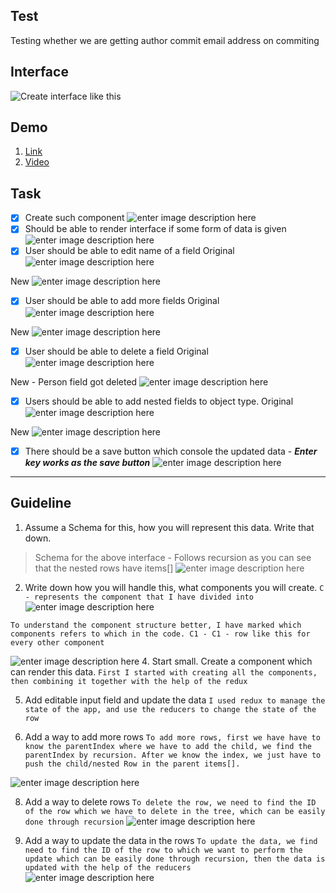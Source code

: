 ## Test

Testing whether we are getting author commit email address on commiting 

## Interface

![Create interface like this](https://res.cloudinary.com/dicbnntfh/image/upload/v1681845578/spotify-clone/task_jcilf4.png)

## Demo

1. [Link](https://cosmocloud-frontend-task.netlify.app/)
2. [Video](https://youtu.be/0Up4vv2GGnM)

## Task

- [x] Create such component
      ![enter image description here](https://res.cloudinary.com/dicbnntfh/image/upload/v1681847287/spotify-clone/task_kunepm.png)
- [x] Should be able to render interface if some form of data is given
      ![enter image description here](https://res.cloudinary.com/dicbnntfh/image/upload/v1681847464/spotify-clone/task_d1nk5g.png)
- [x] User should be able to edit name of a field
      Original
      ![enter image description here](https://res.cloudinary.com/dicbnntfh/image/upload/v1681847287/spotify-clone/task_kunepm.png)

New
![enter image description here](https://res.cloudinary.com/dicbnntfh/image/upload/v1681847672/spotify-clone/task_ksu0zd.png)

- [x] User should be able to add more fields
      Original
      ![enter image description here](https://res.cloudinary.com/dicbnntfh/image/upload/v1681847287/spotify-clone/task_kunepm.png)

New
![enter image description here](https://res.cloudinary.com/dicbnntfh/image/upload/v1681847777/spotify-clone/task_a95wgz.png)

- [x] User should be able to delete a field
      Original
      ![enter image description here](https://res.cloudinary.com/dicbnntfh/image/upload/v1681847287/spotify-clone/task_kunepm.png)

New - Person field got deleted
![enter image description here](https://res.cloudinary.com/dicbnntfh/image/upload/v1681847836/spotify-clone/task_pk0mfm.png)

- [x] Users should be able to add nested fields to object type.
      Original
      ![enter image description here](https://res.cloudinary.com/dicbnntfh/image/upload/v1681847287/spotify-clone/task_kunepm.png)

New
![enter image description here](https://res.cloudinary.com/dicbnntfh/image/upload/v1681847975/spotify-clone/task_t5go43.png)

- [x] There should be a save button which console the updated data - **_Enter key works as the save button_**
      ![enter image description here](https://res.cloudinary.com/dicbnntfh/image/upload/v1681848069/spotify-clone/task_dweheq.png)

<hr>

## Guideline

1. Assume a Schema for this, how you will represent this data. Write that down.

> Schema for the above interface - Follows recursion as you can see that the nested rows have items[]
> ![enter image description here](https://res.cloudinary.com/dicbnntfh/image/upload/v1681845847/spotify-clone/task_ismasa.png)

2. Write down how you will handle this, what components you will create.
   `C - represents the component that I have divided into`
   ![enter image description here](https://res.cloudinary.com/dicbnntfh/image/upload/v1681846081/spotify-clone/task_t8m0ff.png)

`To understand the component structure better, I have marked which components refers to which in the code. C1 - C1 - row like this for every other component`

![enter image description here](https://res.cloudinary.com/dicbnntfh/image/upload/v1681846233/spotify-clone/task_qcdms3.png) 4. Start small. Create a component which can render this data.
`First I started with creating all the components, then combining it together with the help of the redux`

5. Add editable input field and update the data
   `I used redux to manage the state of the app, and use the reducers to change the state of the row`

6. Add a way to add more rows
   `To add more rows, first we have have to know the parentIndex where we have to add the child, we find the parentIndex by recursion. After we know the index, we just have to push the child/nested Row in the parent items[].`

![enter image description here](https://res.cloudinary.com/dicbnntfh/image/upload/v1681846631/spotify-clone/task_ggxyep.png)

8. Add a way to delete rows
   `To delete the row, we need to find the ID of the row which we have to delete in the tree, which can be easily done through recursion`
   ![enter image description here](https://res.cloudinary.com/dicbnntfh/image/upload/v1681846765/spotify-clone/task_rtbn1y.png)

9. Add a way to update the data in the rows
   `To update the data, we find need to find the ID of the row to which we want to perform the update which can be easily done through recursion, then the data is updated with the help of the reducers `
   ![enter image description here](https://res.cloudinary.com/dicbnntfh/image/upload/v1681846869/spotify-clone/task_ubsitp.png)
